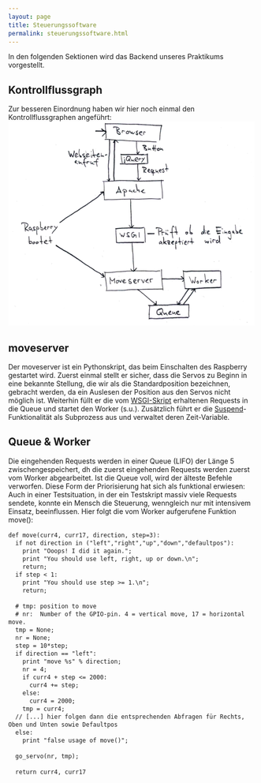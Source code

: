 ```yaml
---
layout: page
title: Steuerungssoftware
permalink: steuerungssoftware.html
---
```


In den folgenden Sektionen wird das Backend unseres Praktikums vorgestellt.

## Kontrollflussgraph
Zur besseren Einordnung haben wir hier noch einmal den Kontrollflussgraphen angeführt:
[![Kontrollflussdiagramm](img/kontrollflussdiagramm500px.png "Kontrollflussdiagramm")](img/kontrollflussdiagramm.png)

## moveserver
Der moveserver ist ein Pythonskript, das beim Einschalten des Raspberry gestartet wird. Zuerst einmal stellt er sicher, dass die Servos zu Beginn in eine bekannte Stellung, die wir als die Standardposition bezeichnen, gebracht werden, da ein Auslesen der Position aus den Servos nicht möglich ist. Weiterhin füllt er die vom [WSGI-Skript](webserver.html#apache) erhaltenen Requests in die Queue und startet den Worker (s.u.). Zusätzlich führt er die [Suspend](erweiterungen.html#standby-suspend)-Funktionalität als Subprozess aus und verwaltet deren Zeit-Variable.


## Queue & Worker
Die eingehenden Requests werden in einer Queue (LIFO) der Länge 5 zwischengespeichert, dh die zuerst eingehenden Requests werden zuerst vom Worker abgearbeitet. Ist die Queue voll, wird der älteste Befehle verworfen.
Diese Form der Priorisierung hat sich als funktional erwiesen:
Auch in einer Testsituation, in der ein Testskript massiv viele Requests sendete, konnte ein Mensch die Steuerung, wenngleich nur mit intensivem Einsatz, beeinflussen.
Hier folgt die vom Worker aufgerufene Funktion move():

~~~
def move(curr4, curr17, direction, step=3):
  if not direction in ("left","right","up","down","defaultpos"):
    print "Ooops! I did it again.";
    print "You should use left, right, up or down.\n";
    return;
  if step < 1:
    print "You should use step >= 1.\n";
    return;

  # tmp: position to move
  # nr:  Number of the GPIO-pin. 4 = vertical move, 17 = horizontal move.
  tmp = None;
  nr = None;
  step = 10*step;
  if direction == "left":
    print "move %s" % direction;
    nr = 4;
    if curr4 + step <= 2000:
      curr4 += step;
    else:
      curr4 = 2000;
    tmp = curr4;
  // [...] hier folgen dann die entsprechenden Abfragen für Rechts, Oben und Unten sowie Defaultpos
  else:
    print "false usage of move()";

  go_servo(nr, tmp);

  return curr4, curr17
~~~
